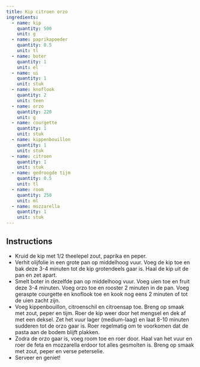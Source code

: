 ```yaml
---
title: Kip citroen orzo
ingredients:
  - name: kip
    quantity: 500
    unit: g
  - name: paprikapoeder
    quantity: 0.5
    unit: tl
  - name: boter
    quantity: 1
    unit: el
  - name: ui
    quantity: 1
    unit: stuk
  - name: knoflook
    quantity: 2
    unit: teen
  - name: orzo
    quantity: 220
    unit: g
  - name: courgette
    quantity: 1
    unit: stuk
  - name: kippenbouillon
    quantity: 1
    unit: stuk
  - name: citroen
    quantity: 1
    unit: stuk
  - name: gedroogde tijm
    quantity: 0.5
    unit: tl
  - name: room
    quantity: 250
    unit: ml
  - name: mozzarella
    quantity: 1
    unit: stuk
---
```


<Recipe />

## Instructions
  - Kruid de kip met 1/2 theelepel zout, paprika en peper.
  - Verhit olijfolie in een grote pan op middelhoog vuur. Voeg de kip toe en bak deze 3-4 minuten tot de kip grotendeels gaar is. Haal de kip uit de pan en zet apart.
  - Smelt boter in dezelfde pan op middelhoog vuur. Voeg uien toe en fruit deze 3-4 minuten. Voeg orzo toe en rooster 2 minuten in de pan. Voeg geraspte courgette en knoflook toe en kook nog eens 2 minuten of tot de uien zacht zijn.
  - Voeg kippenbouillon, citroenschil en citroensap toe. Breng op smaak met zout, peper en tijm. Roer de kip weer door het mengsel en dek af met een deksel. Zet het vuur lager (medium-laag) en laat 8-10 minuten sudderen tot de orzo gaar is. Roer regelmatig om te voorkomen dat de pasta aan de bodem blijft plakken.
  - Zodra de orzo gaar is, voeg room toe en roer door. Haal van het vuur en roer de feta en mozzarella erdoor tot alles gesmolten is. Breng op smaak met zout, peper en verse peterselie.
  - Serveer en geniet!